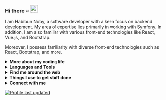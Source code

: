 ### Hi there ~ <img src="https://user-images.githubusercontent.com/1303154/88677602-1635ba80-d120-11ea-84d8-d263ba5fc3c0.gif" width="24px" alt="hi">

I am Habibun Noby, a software developer with a keen focus on backend development.
My area of expertise lies primarily in working with Symfony.
In addition, I am also familiar with various front-end technologies like React, Vue.js, and Bootstrap.  

Moreover, I possess familiarity with diverse front-end technologies such as React, Bootstrap, and more.  

[//]: # (<!--More about my coding life-->)
<details>
<summary><strong>More about my coding life</strong></summary>
<br />

![Top Langs](https://github-readme-stats.vercel.app/api/top-langs/?username=habibun&layout=compact)
<br />


<img align="center" src="https://github-readme-streak-stats.herokuapp.com/?user=lauragift21" alt="Gift's LangStat" />  
<br />


<img align="center" src="https://github-readme-stats.vercel.app/api/top-langs?username=habibun&langs_count=10&show_icons=true&locale=en&layout=compact&theme=light" alt="Gift's language" height="192px"  width="500px"/>  
<br />


![Habibun's github stats](https://github-readme-stats.vercel.app/api?username=habibun&count_private=true&show_icons=true&theme=vue)
<br />

![Code Time](http://img.shields.io/badge/Code%20Time-2%2C739%20hrs%2046%20mins-blue)

![Profile Views](https://komarev.com/ghpvc/?username=habibun&color=blue)

## 🏆 GitHub Trophies

![](https://github-profile-trophy.vercel.app/?username=habibun&theme=discord&no-frame=true&no-bg=false&margin-w=4)

</details>


[//]: # (<!--Languages and Tools-->)
<details>
<summary><strong>Languages and Tools</strong></summary>
<br />

**Back-end**

<code><img height="30" src="https://raw.githubusercontent.com/dereknguyen269/dereknguyen269/master/images/ruby.png"></code>
<code><img height="30" src="https://raw.githubusercontent.com/dereknguyen269/dereknguyen269/master/images/rails.png"></code>
<code><img height="30" src="https://raw.githubusercontent.com/dereknguyen269/dereknguyen269/master/images/nodejs.png"></code>
<code><img height="30" src="https://raw.githubusercontent.com/dereknguyen269/dereknguyen269/master/images/php.svg"></code>
<code><img height="30" src="https://raw.githubusercontent.com/dereknguyen269/dereknguyen269/master/images/go.png"></code>
<code><img height="30" src="https://raw.githubusercontent.com/dereknguyen269/dereknguyen269/master/images/elixir.png"></code>

**Front-end**

<code><img height="30" src="https://raw.githubusercontent.com/dereknguyen269/dereknguyen269/master/images/html.png"></code>
<code><img height="30" src="https://raw.githubusercontent.com/dereknguyen269/dereknguyen269/master/images/css3.png"></code>
<code><img height="30" src="https://raw.githubusercontent.com/dereknguyen269/dereknguyen269/master/images/js.png"></code>
<code><img height="30" src="https://raw.githubusercontent.com/dereknguyen269/dereknguyen269/master/images/reactjs.png"></code>

**Databases**

<code><img height="30" src="https://raw.githubusercontent.com/dereknguyen269/dereknguyen269/master/images/postgresql.png"></code>
<code><img height="30" src="https://raw.githubusercontent.com/dereknguyen269/dereknguyen269/master/images/mysql.svg"></code>
<code><img height="30" src="https://raw.githubusercontent.com/dereknguyen269/dereknguyen269/master/images/redis.png"></code>

**Cloud Servers**

<code><img height="30" src="https://raw.githubusercontent.com/dereknguyen269/dereknguyen269/master/images/aws.png"></code>
<code><img height="30" src="https://raw.githubusercontent.com/dereknguyen269/dereknguyen269/master/images/gcloud.png"></code>
<code><img height="30" src="https://raw.githubusercontent.com/dereknguyen269/dereknguyen269/master/images/DigitalOcean.png"></code>

**Tools**

<code><img height="30" src="https://raw.githubusercontent.com/dereknguyen269/dereknguyen269/master/images/docker.png"></code>
<code><img height="30" src="https://raw.githubusercontent.com/dereknguyen269/dereknguyen269/master/images/atom.png"></code>
<code><img height="30" src="https://raw.githubusercontent.com/dereknguyen269/dereknguyen269/master/images/vim.png"></code>

</details>


[//]: # (<!--Find me around the web-->)
<details>
  <summary><strong>Find me around the web</strong></summary>
  <br />

<a href="https://habibun.me/"><img src="https://github.com/habibun/habibun/raw/master/etc/think.png" align="right" height="150" /></a>

[![DEV Badge](https://img.shields.io/badge/-habibun-0A0A0A?style=flat&logo=dev.to&logoColor=white)](https://dev.to/habibun)
[![StackOverflow Badge](https://img.shields.io/badge/-habibun-FE7A16?style=flat&logo=Stack%20Overflow&logoColor=white&)](https://stackoverflow.com/users/2986944/habibun?tab=profile)
[![Instagram Badge](https://img.shields.io/badge/-Instagram-C13584?style=flat&logo=Instagram&logoColor=white)](https://www.instagram.com/HabibunNoby/ "Follow on Instagram")
[![Soundcloud Badge](https://img.shields.io/badge/-Soundcloud-FE5000?style=flat&logo=Soundcloud&logoColor=white)](https://soundcloud.com/habibunnoby)
[![Spotify Badge](https://img.shields.io/badge/-Spotify-1DB954?style=flat&logo=Spotify&logoColor=white)](https://open.spotify.com/user/aabwnuxg95e45w0kznnn08nq9 "My Spotify playlists")
[![YouTube Badge](https://img.shields.io/badge/-YouTube-FF0000?style=flat&logo=YouTube&logoColor=white)](https://www.youtube.com/@habibun/playlists "My YouTube playlists")
[![Reddit Badge](https://img.shields.io/badge/-u/habibun-FF4500?style=flat&logo=Reddit&logoColor=white)](https://www.reddit.com/user/HabibunNoby/ "Find on Reddit")
----

</details>


[//]: # (<!--Things I use to get stuff done-->)
<details>
<summary><strong>Things I use to get stuff done</strong></summary>
<ul>
    <li><b>OS:</b> Ubuntu 22.04</li>
    <li><b>Laptop: </b> Lenovo</li>
    <li><b>Browser: </b> Google Chrome</li>
    <li><b>Terminal: </b> GNOME Terminal</li>
    <li><b>Code Editor:</b> PhpStorm</li>
    <li><b>To Stay Updated:</b> Dev.to, Medium, Linkedin and Twitter</li>
</ul>
&nbsp; &nbsp; :gear: Checkout My PhpStorm Configurations <a href="https://github.com/habibun/phpstorm-settings">Here</a>
</details>


[//]: # (<!--Connect with me-->)
<details>
<summary><strong>Connect with me</strong></summary>
<br />

[![Gmail Badge](https://img.shields.io/badge/-Gmail-c14438?style=flat&logo=Gmail&logoColor=white)](mailto:habibun.noby@gmail.com "Connect via Email") 
[![Linkedin Badge](https://img.shields.io/badge/-LinkedIn-0072b1?style=flat&logo=Linkedin&logoColor=white)](https://www.linkedin.com/in/habibun/ "Connect on LinkedIn") 
[![Telegram Badge](https://img.shields.io/badge/-Telegram-0088CC?style=flat&logo=Telegram&logoColor=white)](https://t.me/HabibunNoby "Contact on Telegram") 
[![Twitter Badge](https://img.shields.io/badge/-@Twitter-00acee?style=flat&logo=Twitter&logoColor=white)](https://twitter.com/intent/follow?screen_name=HabibunNoby "Follow on Twitter") 
[![Messenger Badge](https://img.shields.io/badge/-Messenger-0078FF?style=flat&logo=Messenger&logoColor=white)](https://m.me/HabibunNoby "Connect on Facebook")  

</details>


[![Profile last updated](https://img.shields.io/github/last-commit/habibun/habibun/main?label=Last%20updated&style=flat)](https://github.com/habibun/habibun/commits)

